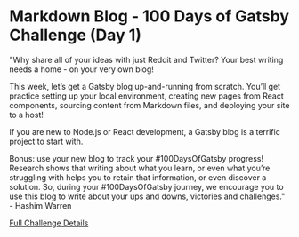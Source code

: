 # Markdown Blog - 100 Days of Gatsby Challenge (Day 1)

"Why share all of your ideas with just Reddit and Twitter? Your best writing needs a home - on your very own blog!

This week, let’s get a Gatsby blog up-and-running from scratch. You’ll get practice setting up your local environment, creating new pages from React components, sourcing content from Markdown files, and deploying your site to a host!

If you are new to Node.js or React development, a Gatsby blog is a terrific project to start with.

Bonus: use your new blog to track your #100DaysOfGatsby progress! Research shows that writing about what you learn, or even what you’re struggling with helps you to retain that information, or even discover a solution. So, during your #100DaysOfGatsby journey, we encourage you to use this blog to write about your ups and downs, victories and challenges." - Hashim Warren

[Full Challenge Details](https://www.gatsbyjs.org/blog/100days/start-blog/)
